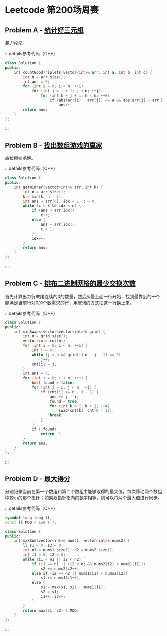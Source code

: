 # Leetcode 第200场周赛

## Problem A - [统计好三元组](https://leetcode.cn/problems/count-good-triplets/)

暴力枚举。

:::details参考代码（C++）

```cpp
class Solution {
public:
    int countGoodTriplets(vector<int>& arr, int a, int b, int c) {
        int n = arr.size();
        int ans = 0;
        for (int i = 0; i < n; ++i)
            for (int j = i + 1; j < n; ++j)
                for (int k = j + 1; k < n; ++k)
                    if (abs(arr[i] - arr[j]) <= a && abs(arr[j] - arr[k]) <= b && abs(arr[i] - arr[k]) <= c)
                        ans++;
        return ans;
    }
};
```

:::

## Problem B - [找出数组游戏的赢家](https://leetcode.cn/problems/find-the-winner-of-an-array-game/)

直接模拟求解。

:::details参考代码（C++）

```cpp
class Solution {
public:
    int getWinner(vector<int>& arr, int k) {
        int n = arr.size();
        k = min(k, n - 1);
        int ans = arr[0], idx = 1, c = 0;
        while (c < k && idx < n) {
            if (ans > arr[idx])
                c++;
            else {
                ans = arr[idx];
                c = 1;
            }
            idx++;
        }
        return ans;
    }
};
```

:::

## Problem C - [排布二进制网格的最少交换次数](https://leetcode.cn/problems/minimum-swaps-to-arrange-a-binary-grid/)

首先计算出每行末尾连续的$0$的数量，然后从最上面一行开始，找到最靠近的一个能满足当前行对$0$的个数需求的行，用冒泡的方式把这一行换上来。

:::details参考代码（C++）

```cpp
class Solution {
public:
    int minSwaps(vector<vector<int>>& grid) {
        int n = grid.size();
        vector<int> cnt(n);
        for (int i = 0; i < n; ++i) {
            int j = 0;
            while (j < n && grid[i][n - j - 1] == 0)
                j++;
            cnt[i] = j;
        }
        int ans = 0;
        for (int i = 0; i < n; ++i) {
            bool found = false;
            for (int j = i; j < n; ++j) {
                if (cnt[j] >= n - i - 1) {
                    ans += j - i;
                    found = true;
                    for (int k = j; k > i; --k)
                        swap(cnt[k], cnt[k - 1]);
                    break;
                }
            }
            if (!found)
                return -1;
        }
        return ans;
    }
};
```

:::

## Problem D - [最大得分](https://leetcode.cn/problems/get-the-maximum-score/)

分别记录当前在第一个数组和第二个数组中能够取得的最大值，每次移动两个数组中较小的那个指针；如果双指针指向的数字相等，则可以将两个最大值进行同步。

:::details参考代码（C++）

```cpp
typedef long long ll;
const ll MOD = 1e9 + 7;

class Solution {
public:
    int maxSum(vector<int>& nums1, vector<int>& nums2) {
        ll s1 = 0, s2 = 0;
        int n1 = nums1.size(), n2 = nums2.size();
        int i1 = 0, i2 = 0;
        while (i1 < n1 || i2 < n2) {
            if (i1 == n1 || (i2 < n2 && nums2[i2] < nums1[i1]))
                s2 += nums2[i2++];
            else if (i2 == n2 || nums1[i1] < nums2[i2])
                s1 += nums1[i1++];
            else {
                s1 = max(s1, s2) + nums1[i1];
                s2 = s1;
                i1++, i2++;
            }
        }
        return max(s1, s2) % MOD;
    }
};
```

:::
